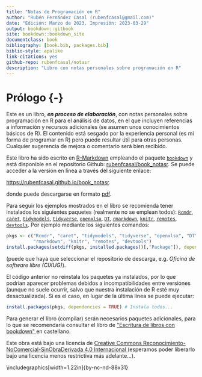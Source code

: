 ```yaml
--- 
title: "Notas de Programación en R"
author: "Rubén Fernández Casal (rubenfcasal@gmail.com)"  
date: "Edición: Marzo de 2023. Impresión: 2023-03-29"
output: bookdown::gitbook
site: bookdown::bookdown_site
documentclass: book
bibliography: [book.bib, packages.bib]
biblio-style: apalike
link-citations: yes
github-repo: rubenfcasal/notasr
description: "Libro con notas personales sobre programación en R"
---
```




# Prólogo {-}

Este es un libro, ***en proceso de elaboración***,  con notas personales sobre programación en R para el análisis de datos, en el que incluyen referencias a información y recursos adicionales (se asumen unos conocimientos básicos de R). 
El contenido está sesgado por la experiencia personal (es mi forma de programar en R) pero puede resultar útil para otras personas.
Cualquier sugerencia de mejora o comentario será bien recibido.

<!-- Envíame un correo si lo usas... -->

Este libro ha sido escrito en [R-Markdown](http://rmarkdown.rstudio.com) empleando el paquete [`bookdown`](https://bookdown.org/yihui/bookdown/)  y está disponible en el repositorio Github: [rubenfcasal/book_notasr](https://github.com/rubenfcasal/book_notasr). 
Se puede acceder a la versión en línea a través del siguiente enlace:

<https://rubenfcasal.github.io/book_notasr>.

donde puede descargarse en formato [pdf](https://rubenfcasal.github.io/book_notasr/Notas_R.pdf).

Para seguir los ejemplos mostrados en el libro se recomienda tener instalados los siguientes paquetes (realmente no se emplean todos):
[`Rcmdr`](https://www.r-project.org), [`caret`](https://github.com/topepo/caret/), [`tidymodels`](https://tidymodels.tidymodels.org), [`tidyverse`](https://tidyverse.tidyverse.org), [`openxlsx`](https://ycphs.github.io/openxlsx/index.html), [`DT`](https://github.com/rstudio/DT), [`rmarkdown`](https://github.com/rstudio/rmarkdown), [`knitr`](https://yihui.org/knitr/), [`remotes`](https://remotes.r-lib.org), [`devtools`](https://devtools.r-lib.org/).
Por ejemplo mediante los siguientes comandos:

```r
pkgs <- c("Rcmdr", "caret", "tidymodels", "tidyverse", "openxlsx", "DT", 
          "rmarkdown", "knitr", "remotes", "devtools")
install.packages(setdiff(pkgs, installed.packages()[,"Package"]), dependencies = TRUE)
```
(puede que haya que seleccionar el repositorio de descarga, e.g. *Oficina de software libre (CIXUG)*).

El código anterior no reinstala los paquetes ya instalados, por lo que podrían aparecer problemas debidos a incompatibilidades entre versiones (aunque no suele ocurrir, salvo que nuestra instalación de R esté muy desactualizada). 
Si es el caso, en lugar de la última línea se puede ejecutar: 

```r
install.packages(pkgs, dependencies = TRUE) # Instala todos...
```

Para generar el libro (compilar) serán necesarios paquetes adicionales, 
para lo que se recomendaría consultar el libro de ["Escritura de libros con bookdown" ](https://rubenfcasal.github.io/bookdown_intro) en castellano.

Este obra está bajo una licencia de [Creative Commons Reconocimiento-NoComercial-SinObraDerivada 4.0 Internacional ](https://creativecommons.org/licenses/by-nc-nd/4.0/deed.es_ES) 
(esperamos poder liberarlo bajo una licencia menos restrictiva más adelante...).


\includegraphics[width=1.22in]{by-nc-nd-88x31} 




